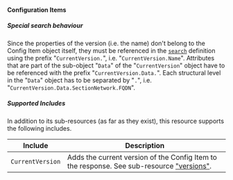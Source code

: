 #### Configuration Items

##### Special search behaviour

Since the properties of the version (i.e. the name) don't belong to the Config Item object itself, they must be referenced in the [```search```](#search_objects) definition using the prefix "```CurrentVersion.```", i.e. "```CurrentVersion.Name```". Attributes that are part of the sub-object "```Data```" of the "```CurrentVersion```" object have to be referenced with the prefix "```CurrentVersion.Data.```". Each structural level in the "```Data```" object has to be separated by "```.```", i.e. "```CurrentVersion.Data.SectionNetwork.FQDN```".

##### Supported Includes

In addition to its sub-resources (as far as they exist), this resource supports the following includes.

|Include|Description|
|-|-|
|```CurrentVersion```|Adds the current version of the Config Item to the response. See sub-resource ["versions"](#cmdb_configitems__configitemid__versions_get).|